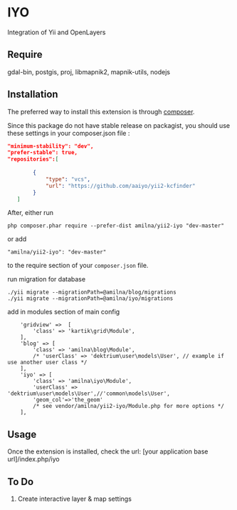 IYO
===
Integration of Yii and OpenLayers

Require
-------
gdal-bin, postgis, proj, libmapnik2, mapnik-utils, nodejs

Installation
------------

The preferred way to install this extension is through [composer](http://getcomposer.org/download/).

Since this package do not have stable release on packagist, you should use these settings in your composer.json file :

```json
"minimum-stability": "dev",
"prefer-stable": true,
"repositories":[
		
		{
			"type": "vcs",
			"url": "https://github.com/aaiyo/yii2-kcfinder"
		}	
   ]
```
After, either run

```
php composer.phar require --prefer-dist amilna/yii2-iyo "dev-master"
```

or add

```
"amilna/yii2-iyo": "dev-master"
```

to the require section of your `composer.json` file.

run migration for database

```
./yii migrate --migrationPath=@amilna/blog/migrations
./yii migrate --migrationPath=@amilna/iyo/migrations
```

add in modules section of main config

```
	'gridview' =>  [
		'class' => 'kartik\grid\Module',
	],
	'blog' => [
		'class' => 'amilna\blog\Module',
		/* 'userClass' => 'dektrium\user\models\User', // example if use another user class */
	],
	'iyo' => [
        'class' => 'amilna\iyo\Module',
        'userClass' =>  'dektrium\user\models\User',//'common\models\User',
        'geom_col'=>'the_geom'
        /* see vendor/amilna/yii2-iyo/Module.php for more options */ 
    ],
```

Usage
-----

Once the extension is installed, check the url:
[your application base url]/index.php/iyo

To Do
-----
1. Create interactive layer & map settings



